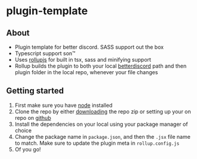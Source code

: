 # plugin-template

## About

-   Plugin template for better discord. SASS support out the box
-   Typescript support son™
-   Uses [rollupjs](https://rollupjs.org/guide/en/) for built in tsx, sass and minifying support
-   Rollup builds the plugin to both your local [betterdiscord](https://betterdiscord.app) path and then plugin folder in the local repo, whenever your file changes

## Getting started

1. First make sure you have [node](https://nodejs.org/en/) installed
2. Clone the repo by either [downloading](https://github.com/chazzox/plugin-template/archive/refs/heads/main.zip) the repo zip or setting up your on repo on [github](https://github.com/)
3. Install the dependencies on your local using your package manager of choice
4. Change the package name in `package.json`, and then the `.jsx` file name to match. Make sure to update the plugin meta in `rollup.config.js`
5. Of you go!
